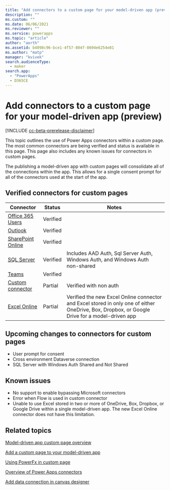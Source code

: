 ```yaml
---
title: "Add connectors to a custom page for your model-driven app (preview)" 
description: ""
ms.custom: ""
ms.date: 06/06/2021
ms.reviewer: ""
ms.service: powerapps
ms.topic: "article"
author: "aorth"
ms.assetid: b4098c96-bce1-4f57-804f-8694e6254e81
ms.author: "matp"
manager: "kvivek"
search.audienceType: 
  - maker
search.app: 
  - "PowerApps"
  - D365CE
---
```

# Add connectors to a custom page for your model-driven app (preview)

[!INCLUDE [cc-beta-prerelease-disclaimer](../../includes/cc-beta-prerelease-disclaimer.md)]

This topic outlines the use of Power Apps connectors within a custom page.  The most common connectors are being verified and status is available in this page.  This page also includes any known issues for connectors in custom pages. 

The publishing a model-driven app with custom pages will consolidate all of the connections within the app. This allows for a single consent prompt for all of the connectors used at the start of the app.

## Verified connectors for custom pages

| Connector | Status | Notes |
| -- | -- | -- |
| [Office 365 Users](../canvas-apps/connections/connection-office365-users.md) | Verified |
| [Outlook](../canvas-apps/connections/connection-office365-outlook.md) | Verified |
| [SharePoint Online](../canvas-apps/connections/connection-sharepoint-online.md) | Verified |
| [SQL Server](../canvas-apps/connections/connection-azure-sqldatabase.md) | Verified | Includes AAD Auth, Sql Server Auth, Windows Auth, and Windows Auth non-shared | 
| [Teams](https://docs.microsoft.com/connectors/teams/) | Verified |
| [Custom connector](../canvas-apps/register-custom-api.md) | Partial | Verified with non auth
| [Excel Online](../canvas-apps/connections/connection-excel.md) | Partial | Verified the new Excel Online connector and Excel stored in only one of either OneDrive, Box, Dropbox, or Google Drive for a model-driven app |

## Upcoming changes to connectors for custom pages

* User prompt for consent
* Cross environment Dataverse connection
* SQL Server with Windows Auth Shared and Not Shared

## Known issues

* No support to enable bypassing Microsoft connectors
* Error when Flow is used in custom connector
* Unable to use Excel stored in two or more of OneDrive, Box, Dropbox, or Google Drive within a single model-driven app.  The new Excel Online connector does not have this limitation.

## Related topics

[Model-driven app custom page overview](model-app-page-overview.md)

[Add a custom page to your model-driven app](add-page-to-model-app.md)

[Using PowerFx in custom page](page-powerfx-in-model-app.md)

[Overview of Power Apps connectors](../canvas-apps/connections-list.md)

[Add data connection in canvas designer](../canvas-apps/add-data-connection.md)